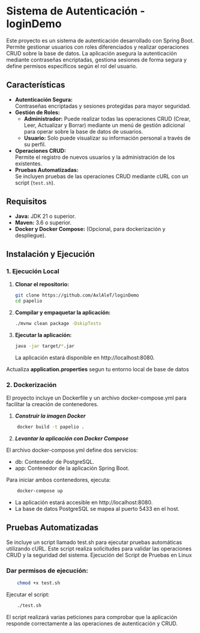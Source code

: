 # Sistema de Autenticación - loginDemo

Este proyecto es un sistema de autenticación desarrollado con Spring Boot. Permite gestionar usuarios con roles
diferenciados y realizar operaciones CRUD sobre la base de datos. La aplicación asegura la autenticación mediante
contraseñas encriptadas, gestiona sesiones de forma segura y define permisos específicos según el rol del usuario.

## Características

- **Autenticación Segura:**  
  Contraseñas encriptadas y sesiones protegidas para mayor seguridad.
- **Gestión de Roles:**
    - **Administrador:** Puede realizar todas las operaciones CRUD (Crear, Leer, Actualizar y Borrar) mediante un menú
      de gestión adicional para operar sobre la base de datos de usuarios.
    - **Usuario:** Solo puede visualizar su información personal a través de su perfil.
- **Operaciones CRUD:**  
  Permite el registro de nuevos usuarios y la administración de los existentes.
- **Pruebas Automatizadas:**  
  Se incluyen pruebas de las operaciones CRUD mediante cURL con un script (`test.sh`).

## Requisitos

- **Java:** JDK 21 o superior.
- **Maven:** 3.6 o superior.
- **Docker y Docker Compose:** (Opcional, para dockerización y despliegue).

## Instalación y Ejecución

### 1. Ejecución Local

1. **Clonar el repositorio:**

   ```bash
   git clone https://github.com/AxlAleT/loginDemo
   cd papelio
   ```

2. **Compilar y empaquetar la aplicación:**

    ```bash
    ./mvnw clean package -DskipTests
    ```


3. **Ejecutar la aplicación:**

    ```bash
    java -jar target/*.jar
    ```

   La aplicación estará disponible en http://localhost:8080.


Actualiza **application.properties** segun tu entorno local de base de datos

### 2. Dockerización

El proyecto incluye un Dockerfile y un archivo docker-compose.yml para facilitar la creación de contenedores.

1. ***Construir la imagen Docker***

```bash
    docker build -t papelio .
```

2. ***Levantar la aplicación con Docker Compose***

El archivo docker-compose.yml define dos servicios:

- db: Contenedor de PostgreSQL.
- app: Contenedor de la aplicación Spring Boot.

Para iniciar ambos contenedores, ejecuta:

```bash
    docker-compose up
```

- La aplicación estará accesible en http://localhost:8080.
- La base de datos PostgreSQL se mapea al puerto 5433 en el host.

## Pruebas Automatizadas

Se incluye un script llamado test.sh para ejecutar pruebas automáticas utilizando cURL. Este script realiza solicitudes
para validar las operaciones CRUD y la seguridad del sistema.
Ejecución del Script de Pruebas en Linux

### Dar permisos de ejecución:

```bash
    chmod +x test.sh
```

Ejecutar el script:

```bash
    ./test.sh
```

El script realizará varias peticiones para comprobar que la aplicación responde correctamente a las operaciones de
autenticación y CRUD.
